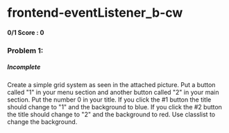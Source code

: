 # frontend-eventListener_b-cw
#### 0/1 Score : 0
### Problem 1:
##### Incomplete
Create a simple grid system as seen in the attached picture. Put a button called "1" in your menu section and another button called "2" in your main section.
Put the number 0 in your title. If you click the #1 button the title should change to "1" and the background to blue. If you click the #2 button the title should
change to "2" and the background to red. Use classlist to change the background.
